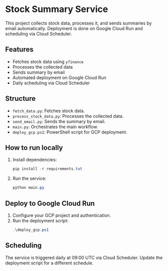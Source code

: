 
# Stock Summary Service

This project collects stock data, processes it, and sends summaries by email automatically. Deployment is done on Google Cloud Run and scheduling via Cloud Scheduler.

## Features

- Fetches stock data using `yfinance`
- Processes the collected data
- Sends summary by email
- Automated deployment on Google Cloud Run
- Daily scheduling via Cloud Scheduler

## Structure

- `fetch_data.py`: Fetches stock data.
- `process_stock_data.py`: Processes the collected data.
- `send_email.py`: Sends the summary by email.
- `main.py`: Orchestrates the main workflow.
- `deploy_gcp.ps1`: PowerShell script for GCP deployment.

## How to run locally

1. Install dependencies:
   ```powershell
   pip install -r requirements.txt
   ```
2. Run the service:
   ```powershell
   python main.py
   ```

## Deploy to Google Cloud Run

1. Configure your GCP project and authentication.
2. Run the deployment script:
   ```powershell
   .\deploy_gcp.ps1
   ```

## Scheduling

The service is triggered daily at 09:00 UTC via Cloud Scheduler. Update the deployment script for a different schedule.
